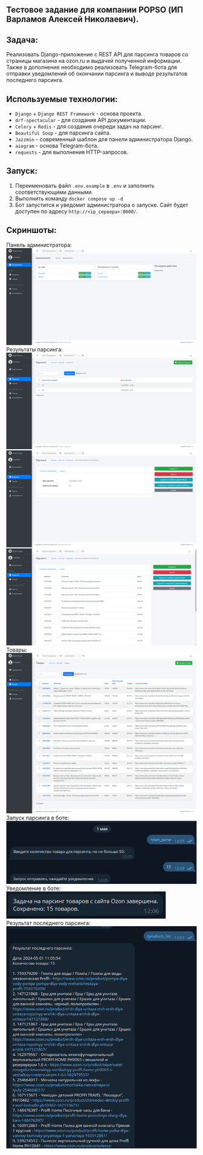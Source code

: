 ## Тестовое задание для компании POPSO (ИП Варламов Алексей Николаевич).

## Задача:

Реализовать Django-приложение с REST API для парсинга товаров со страницы магазина на ozon.ru и выдачей полученной
информации.  
Также в дополнение необходимо реализовать Telegram-бота для отправки уведомлений об окончании парсинга и
выводе результатов последнего парсинга.

## Используемые технологии:

- `Django` + `Django REST Framework` - основа проекта.
- `drf-spectacular` - для создания API документации.
- `Celery` + `Redis` - для создания очереди задач на парсинг.
- `Beautiful Soup` - для парсинга сайта.
- `Jazzmin` - современный шаблон для панели администратора Django.
- `aiogram` - основа Telegram-бота.
- `requests` - для выполнения HTTP-запросов.

## Запуск:

1. Переименовать файл `.env.example` в `.env` и заполнить соответствующими данными.
2. Выполнить команду `docker compose up -d`
3. Бот запустится и уведомит администратора о запуске. Сайт будет доступен по адресу `http://<ip_сервера>:8000/`.

## Скриншоты:

Панель администратора:
![Панель администратора](./images/img.png)  
Результаты парсинга:
![Результаты парсинга](./images/img_1.png)  
![Результаты парсинга](./images/img_2.png)  
![Результаты парсинга](./images/img_3.png)  
Товары:
![Товары](./images/img_4.png)  
Запуск парсинга в боте:
![Запуск парсинга в боте](./images/img_5.png)  
Уведомление в боте:
![Уведомление в боте](./images/img_6.png)  
Результат последнего парсинга:
![Результат последнего парсинга](./images/img_7.png)  
